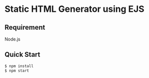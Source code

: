 # Static HTML Generator using EJS

## Requirement

Node.js


## Quick Start

``` bash
$ npm install
$ npm start
```